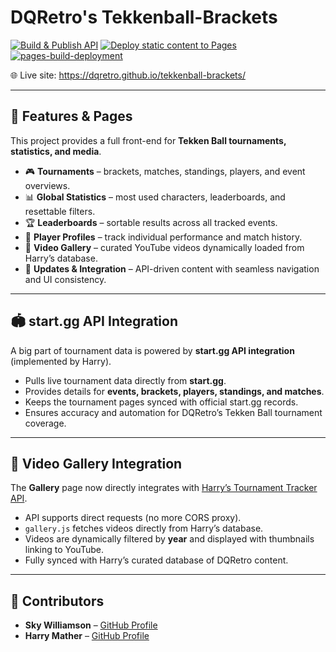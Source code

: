 # DQRetro's Tekkenball-Brackets

[![Build & Publish API](https://github.com/dqretro/tekkenball-brackets/actions/workflows/api.yml/badge.svg)](https://github.com/dqretro/tekkenball-brackets/actions/workflows/api.yml)
[![Deploy static content to Pages](https://github.com/dqretro/tekkenball-brackets/actions/workflows/static.yml/badge.svg?branch=main)](https://github.com/dqretro/tekkenball-brackets/actions/workflows/static.yml)
[![pages-build-deployment](https://github.com/dqretro/tekkenball-brackets/actions/workflows/pages/pages-build-deployment/badge.svg)](https://github.com/dqretro/tekkenball-brackets/actions/workflows/pages/pages-build-deployment)

🌐 Live site: https://dqretro.github.io/tekkenball-brackets/

---

## 📌 Features & Pages
This project provides a full front-end for **Tekken Ball tournaments, statistics, and media**.  

- 🎮 **Tournaments** – brackets, matches, standings, players, and event overviews.  
- 📊 **Global Statistics** – most used characters, leaderboards, and resettable filters.  
- 🏆 **Leaderboards** – sortable results across all tracked events.  
- 👥 **Player Profiles** – track individual performance and match history.  
- 🎥 **Video Gallery** – curated YouTube videos dynamically loaded from Harry’s database.  
- 📰 **Updates & Integration** – API-driven content with seamless navigation and UI consistency.  

---

## 🏟️ start.gg API Integration
A big part of tournament data is powered by **start.gg API integration** (implemented by Harry).  

- Pulls live tournament data directly from **start.gg**.  
- Provides details for **events, brackets, players, standings, and matches**.  
- Keeps the tournament pages synced with official start.gg records.  
- Ensures accuracy and automation for DQRetro’s Tekken Ball tournament coverage.  

---

## 🎥 Video Gallery Integration
The **Gallery** page now directly integrates with [Harry’s Tournament Tracker API](https://therollingbuffoons.zapto.org/tournamenttracker/videos).  

- API supports direct requests (no more CORS proxy).  
- `gallery.js` fetches videos directly from Harry’s database.  
- Videos are dynamically filtered by **year** and displayed with thumbnails linking to YouTube.  
- Fully synced with Harry’s curated database of DQRetro content.  

---

## 👥 Contributors
- **Sky Williamson** – [GitHub Profile](https://github.com/SlawSimulation)  
- **Harry Mather** – [GitHub Profile](https://github.com/HarryCMather)  
